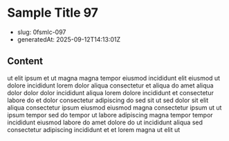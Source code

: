 # Sample Title 97

- slug: 0fsmlc-097
- generatedAt: 2025-09-12T14:13:01Z

## Content
ut elit ipsum et ut magna magna tempor eiusmod incididunt elit eiusmod ut dolore incididunt lorem dolor aliqua consectetur et aliqua do amet aliqua dolor dolor dolor incididunt aliqua lorem dolore incididunt et consectetur labore do et dolor consectetur adipiscing do sed sit ut sed dolor sit elit aliqua consectetur ipsum eiusmod eiusmod magna consectetur ipsum ut ut ipsum tempor sed do tempor ut labore adipiscing magna tempor tempor incididunt eiusmod labore do amet dolore do ut incididunt aliqua sed consectetur adipiscing incididunt et et lorem magna ut elit ut
